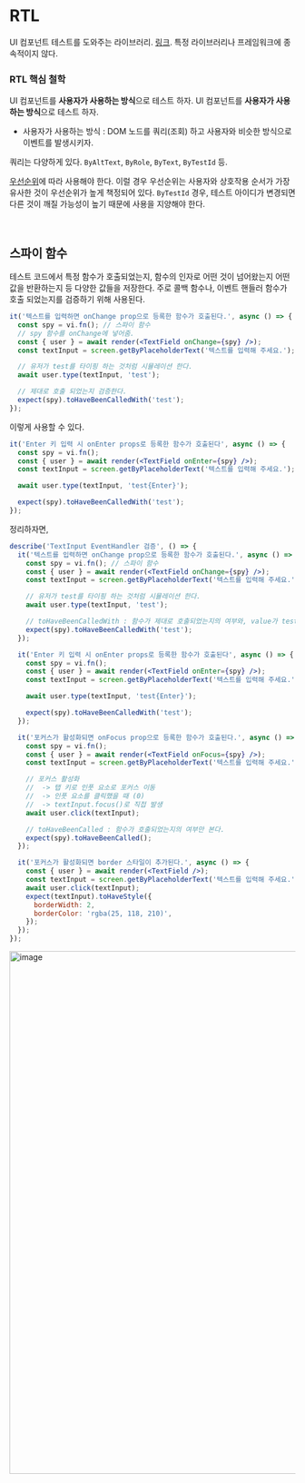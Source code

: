 # RTL

UI 컴포넌트 테스트를 도와주는 라이브러리. [링크](https://testing-library.com/docs/). 특정 라이브러리나 프레임워크에 종속적이지 않다.

### RTL 핵심 철학

UI 컴포넌트를 **사용자가 사용하는 방식**으로 테스트 하자. UI 컴포넌트를 **사용자가 사용하는 방식**으로 테스트 하자.

- 사용자가 사용하는 방식 : DOM 노드를 쿼리(조회) 하고 사용자와 비슷한 방식으로 이벤트를 발생시키자.

쿼리는 다양하게 있다. `ByAltText`, `ByRole`, `ByText`, `ByTestId` 등.

[우선순위](https://testing-library.com/docs/queries/about#priority)에 따라 사용해야 한다. 이럴 경우 우선순위는 사용자와 상호작용 순서가 가장 유사한 것이 우선순위가 높게 책정되어 있다. `ByTestId` 경우, 테스트 아이디가 변경되면 다른 것이 깨질 가능성이 높기 때문에 사용을 지양해야 한다.

<br/>

## 스파이 함수

테스트 코드에서 특정 함수가 호출되었는지, 함수의 인자로 어떤 것이 넘어왔는지 어떤 값을 반환하는지 등 다양한 값들을 저장한다. 주로 콜백 함수나, 이벤트 핸들러 함수가 호출 되었는지를 검증하기 위해 사용된다.

```jsx
it('텍스트를 입력하면 onChange prop으로 등록한 함수가 호출된다.', async () => {
  const spy = vi.fn(); // 스파이 함수
  // spy 함수를 onChange에 넣어줌.
  const { user } = await render(<TextField onChange={spy} />);
  const textInput = screen.getByPlaceholderText('텍스트를 입력해 주세요.');

  // 유저가 test를 타이핑 하는 것처럼 시뮬레이션 한다.
  await user.type(textInput, 'test');

  // 제대로 호출 되었는지 검증한다.
  expect(spy).toHaveBeenCalledWith('test');
});
```

이렇게 사용할 수 있다.

```jsx
it('Enter 키 입력 시 onEnter props로 등록한 함수가 호출된다', async () => {
  const spy = vi.fn();
  const { user } = await render(<TextField onEnter={spy} />);
  const textInput = screen.getByPlaceholderText('텍스트를 입력해 주세요.');

  await user.type(textInput, 'test{Enter}');

  expect(spy).toHaveBeenCalledWith('test');
});
```

정리하자면, 

```jsx
describe('TextInput EventHandler 검증', () => {
  it('텍스트를 입력하면 onChange prop으로 등록한 함수가 호출된다.', async () => {
    const spy = vi.fn(); // 스파이 함수
    const { user } = await render(<TextField onChange={spy} />);
    const textInput = screen.getByPlaceholderText('텍스트를 입력해 주세요.');

    // 유저가 test를 타이핑 하는 것처럼 시뮬레이션 한다.
    await user.type(textInput, 'test');

    // toHaveBeenCalledWith : 함수가 제대로 호출되었는지의 여부와, value가 test인지를 검증
    expect(spy).toHaveBeenCalledWith('test');
  });

  it('Enter 키 입력 시 onEnter props로 등록한 함수가 호출된다', async () => {
    const spy = vi.fn();
    const { user } = await render(<TextField onEnter={spy} />);
    const textInput = screen.getByPlaceholderText('텍스트를 입력해 주세요.');

    await user.type(textInput, 'test{Enter}');

    expect(spy).toHaveBeenCalledWith('test');
  });

  it('포커스가 활성화되면 onFocus prop으로 등록한 함수가 호출된다.', async () => {
    const spy = vi.fn();
    const { user } = await render(<TextField onFocus={spy} />);
    const textInput = screen.getByPlaceholderText('텍스트를 입력해 주세요.');

    // 포커스 활성화
    //  -> 탭 키로 인풋 요소로 포커스 이동
    //  -> 인풋 요소를 클릭했을 때 (0)
    //  -> textInput.focus()로 직접 발생
    await user.click(textInput);

    // toHaveBeenCalled : 함수가 호출되었는지의 여부만 본다.
    expect(spy).toHaveBeenCalled();
  });

  it('포커스가 활성화되면 border 스타일이 추가된다.', async () => {
    const { user } = await render(<TextField />);
    const textInput = screen.getByPlaceholderText('텍스트를 입력해 주세요.');
    await user.click(textInput);
    expect(textInput).toHaveStyle({
      borderWidth: 2,
      borderColor: 'rgba(25, 118, 210)',
    });
  });
});
```

<img width="921" alt="image" src="https://github.com/pozafly/TIL/assets/59427983/94b7c563-8866-4ae7-bf64-02c2151cf803">